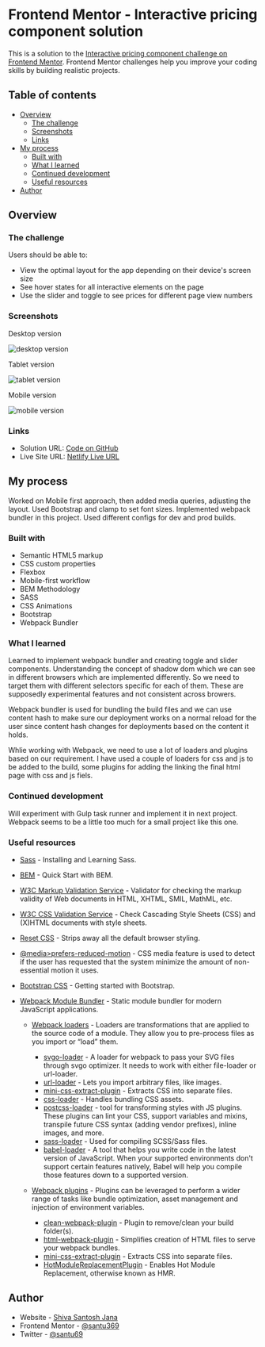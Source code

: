 # Frontend Mentor - Interactive pricing component solution

This is a solution to the [Interactive pricing component challenge on Frontend Mentor](https://www.frontendmentor.io/challenges/interactive-pricing-component-t0m8PIyY8). Frontend Mentor challenges help you improve your coding skills by building realistic projects.

## Table of contents

- [Overview](#overview)
  - [The challenge](#the-challenge)
  - [Screenshots](#screenshots)
  - [Links](#links)
- [My process](#my-process)
  - [Built with](#built-with)
  - [What I learned](#what-i-learned)
  - [Continued development](#continued-development)
  - [Useful resources](#useful-resources)
- [Author](#author)

## Overview

### The challenge

Users should be able to:

- View the optimal layout for the app depending on their device's screen size
- See hover states for all interactive elements on the page
- Use the slider and toggle to see prices for different page view numbers

### Screenshots

Desktop version

![desktop version](./screenshots/desktop-version.png)

Tablet version

![tablet version](./screenshots/tablet-version.png)

Mobile version

![mobile version](./screenshots/mobile-version.png)

### Links

- Solution URL: [Code on GitHub](https://github.com/santu369/frontendmentor-interactive-pricing-component)
- Live Site URL: [Netlify Live URL](https://santu369-frontendmentor-interactive-pricing-component.netlify.app/)

## My process

Worked on Mobile first approach, then added media queries, adjusting the layout.
Used Bootstrap and clamp to set font sizes.
Implemented webpack bundler in this project.
Used different configs for dev and prod builds.

### Built with

- Semantic HTML5 markup
- CSS custom properties
- Flexbox
- Mobile-first workflow
- BEM Methodology
- SASS
- CSS Animations
- Bootstrap
- Webpack Bundler

### What I learned

Learned to implement webpack bundler and creating toggle and slider components.
Understanding the concept of shadow dom which we can see in different browsers which are implemented differently. So we need to target them with different selectors specific for each of them. These are supposedly experimental features and not consistent across browers.

Webpack bundler is used for bundling the build files and we can use content hash to make sure our deployment works on a normal reload for the user since content hash changes for deployments based on the content it holds.

Whlie working with Webpack, we need to use a lot of loaders and plugins based on our requirement. I have used a couple of loaders for css and js to be added to the build, some plugins for adding the linking the final html page with css and js fiels.

### Continued development

Will experiment with Gulp task runner and implement it in next project.
Webpack seems to be a little too much for a small project like this one.

### Useful resources

- [Sass](https://sass-lang.com/) - Installing and Learning Sass.
- [BEM](https://en.bem.info/methodology/quick-start/) - Quick Start with BEM.
- [W3C Markup Validation Service](https://validator.w3.org/) - Validator for checking the markup validity of Web documents in HTML, XHTML, SMIL, MathML, etc.
- [W3C CSS Validation Service](https://jigsaw.w3.org/css-validator/) - Check Cascading Style Sheets (CSS) and (X)HTML documents with style sheets.
- [Reset CSS](https://meyerweb.com/eric/tools/css/reset/) - Strips away all the default browser styling.
- [@media>prefers-reduced-motion](https://developer.mozilla.org/en-US/docs/Web/CSS/@media/prefers-reduced-motion) - CSS media feature is used to detect if the user has requested that the system minimize the amount of non-essential motion it uses.
- [Bootstrap CSS](https://getbootstrap.com/docs/5.0/getting-started/introduction/) - Getting started with Bootstrap.
- [Webpack Module Bundler](https://webpack.js.org/) - Static module bundler for modern JavaScript applications.

  - [Webpack loaders](https://webpack.js.org/loaders/) - Loaders are transformations that are applied to the source code of a module. They allow you to pre-process files as you import or “load” them.

    - [svgo-loader](https://www.npmjs.com/package/svgo-loader) - A loader for webpack to pass your SVG files through svgo optimizer. It needs to work with either file-loader or url-loader.
    - [url-loader](https://www.npmjs.com/package/url-loader) - Lets you import arbitrary files, like images.
    - [mini-css-extract-plugin](https://webpack.js.org/plugins/mini-css-extract-plugin/) - Extracts CSS into separate files.
    - [css-loader](https://www.npmjs.com/package/css-loader) - Handles bundling CSS assets.
    - [postcss-loader](https://www.npmjs.com/package/postcss-loader) - tool for transforming styles with JS plugins. These plugins can lint your CSS, support variables and mixins, transpile future CSS syntax (adding vendor prefixes), inline images, and more.
    - [sass-loader](https://www.npmjs.com/package/sass-loader) - Used for compiling SCSS/Sass files.
    - [babel-loader](https://www.npmjs.com/package/babel-loader) - A tool that helps you write code in the latest version of JavaScript. When your supported environments don't support certain features natively, Babel will help you compile those features down to a supported version.

  - [Webpack plugins](https://webpack.js.org/concepts/plugins/) - Plugins can be leveraged to perform a wider range of tasks like bundle optimization, asset management and injection of environment variables.

    - [clean-webpack-plugin](https://www.npmjs.com/package/clean-webpack-plugin) - Plugin to remove/clean your build folder(s).
    - [html-webpack-plugin](https://www.npmjs.com/package/html-webpack-plugin) - Simplifies creation of HTML files to serve your webpack bundles.
    - [mini-css-extract-plugin](https://www.npmjs.com/package/mini-css-extract-plugin) - Extracts CSS into separate files.
    - [HotModuleReplacementPlugin](https://webpack.js.org/plugins/hot-module-replacement-plugin/) - Enables Hot Module Replacement, otherwise known as HMR.

## Author

- Website - [Shiva Santosh Jana](https://santu369.github.io/FreeCodeCamp-PersonalPortfolioWebpage)
- Frontend Mentor - [@santu369](https://www.frontendmentor.io/profile/santu369)
- Twitter - [@santu69](https://www.twitter.com/santu69)
